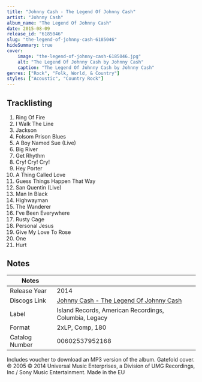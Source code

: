 ```yaml
---
title: "Johnny Cash - The Legend Of Johnny Cash"
artist: "Johnny Cash"
album_name: "The Legend Of Johnny Cash"
date: 2015-08-09
release_id: "6185046"
slug: "the-legend-of-johnny-cash-6185046"
hideSummary: true
cover:
    image: "the-legend-of-johnny-cash-6185046.jpg"
    alt: "The Legend Of Johnny Cash by Johnny Cash"
    caption: "The Legend Of Johnny Cash by Johnny Cash"
genres: ["Rock", "Folk, World, & Country"]
styles: ["Acoustic", "Country Rock"]
---
```

## Tracklisting
1. Ring Of Fire
2. I Walk The Line
3. Jackson
4. Folsom Prison Blues
5. A Boy Named Sue (Live)
6. Big River
7. Get Rhythm
8. Cry! Cry! Cry!
9. Hey Porter
10. A Thing Called Love
11. Guess Things Happen That Way
12. San Quentin (Live)
13. Man In Black
14. Highwayman
15. The Wanderer
16. I've Been Everywhere
17. Rusty Cage
18. Personal Jesus
19. Give My Love To Rose
20. One
21. Hurt


## Notes
| Notes          |             |
| ---------------| ----------- |
| Release Year   | 2014 |
| Discogs Link   | [Johnny Cash - The Legend Of Johnny Cash](https://www.discogs.com/release/6185046-Johnny-Cash-The-Legend-Of-Johnny-Cash) |
| Label          | Island Records, American Recordings, Columbia, Legacy |
| Format         | 2xLP, Comp, 180 |
| Catalog Number | 00602537952168 |

Includes voucher to download an MP3 version of the album. Gatefold cover.  ℗ 2005 © 2014 Universal Music Enterprises, a Division of UMG Recordings, Inc / Sony Music Entertainment. Made in the EU 
